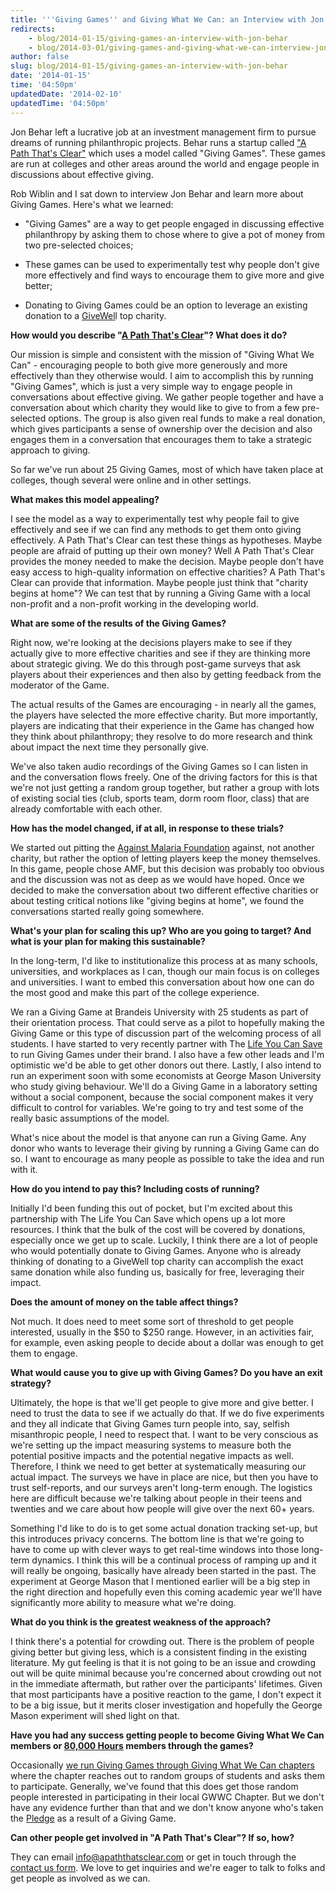 ```yaml
---
title: '''Giving Games'' and Giving What We Can: an Interview with Jon Behar'
redirects:
    - blog/2014-01-15/giving-games-an-interview-with-jon-behar
    - blog/2014-03-01/giving-games-and-giving-what-we-can-interview-jon-behar
author: false
slug: blog/2014-01-15/giving-games-an-interview-with-jon-behar
date: '2014-01-15'
time: '04:50pm'
updatedDate: '2014-02-10'
updatedTime: '04:50pm'
---
```

Jon Behar left a lucrative job at an investment management firm to pursue dreams of running philanthropic projects. Behar runs a startup called ["A Path That's Clear"](http://www.apaththatsclear.com/) which uses a model called "Giving Games". These games are run at colleges and other areas around the world and engage people in discussions about effective giving.

Rob Wiblin and I sat down to interview Jon Behar and learn more about Giving Games. Here's what we learned:

*   "Giving Games" are a way to get people engaged in discussing effective philanthropy by asking them to chose where to give a pot of money from two pre-selected choices;

*   These games can be used to experimentally test why people don't give more effectively and find ways to encourage them to give more and give better;

*   Donating to Giving Games could be an option to leverage an existing donation to a [GiveWel](http://www.givewell.org)l top charity.

**How would you describe "[A Path That's Clear](http://www.apaththatsclear.com)"? What does it do?**

Our mission is simple and consistent with the mission of "Giving What We Can" - encouraging people to both give more generously and more effectively than they otherwise would. I aim to accomplish this by running "Giving Games", which is just a very simple way to engage people in conversations about effective giving. We gather people together and have a conversation about which charity they would like to give to from a few pre-selected options. The group is also given real funds to make a real donation, which gives participants a sense of ownership over the decision and also engages them in a conversation that encourages them to take a strategic approach to giving.

So far we've run about 25 Giving Games, most of which have taken place at colleges, though several were online and in other settings.

**What makes this model appealing?**

I see the model as a way to experimentally test why people fail to give effectively and see if we can find any methods to get them onto giving effectively. A Path That's Clear can test these things as hypotheses. Maybe people are afraid of putting up their own money? Well A Path That's Clear provides the money needed to make the decision. Maybe people don't have easy access to high-quality information on effective charities? A Path That's Clear can provide that information. Maybe people just think that "charity begins at home"? We can test that by running a Giving Game with a local non-profit and a non-profit working in the developing world.

**What are some of the results of the Giving Games?**

Right now, we're looking at the decisions players make to see if they actually give to more effective charities and see if they are thinking more about strategic giving. We do this through post-game surveys that ask players about their experiences and then also by getting feedback from the moderator of the Game.

The actual results of the Games are encouraging - in nearly all the games, the players have selected the more effective charity. But more importantly, players are indicating that their experience in the Game has changed how they think about philanthropy; they resolve to do more research and think about impact the next time they personally give.

We've also taken audio recordings of the Giving Games so I can listen in and the conversation flows freely. One of the driving factors for this is that we're not just getting a random group together, but rather a group with lots of existing social ties (club, sports team, dorm room floor, class) that are already comfortable with each other.

**How has the model changed, if at all, in response to these trials?**

We started out pitting the [Against Malaria Foundation](http://www.againstmalaria.com) against, not another charity, but rather the option of letting players keep the money themselves. In this game, people chose AMF, but this decision was probably too obvious and the discussion was not as deep as we would have hoped. Once we decided to make the conversation about two different effective charities or about testing critical notions like "giving begins at home", we found the conversations started really going somewhere.

**What's your plan for scaling this up? Who are you going to target? And what is your plan for making this sustainable?**

In the long-term, I'd like to institutionalize this process at as many schools, universities, and workplaces as I can, though our main focus is on colleges and universities. I want to embed this conversation about how one can do the most good and make this part of the college experience.

We ran a Giving Game at Brandeis University with 25 students as part of their orientation process. That could serve as a pilot to hopefully making the Giving Game or this type of discussion part of the welcoming process of all students. I have started to very recently partner with The [Life You Can Save](http://www.thelifeyoucansave.org) to run Giving Games under their brand. I also have a few other leads and I'm optimistic we'd be able to get other donors out there. Lastly, I also intend to run an experiment soon with some economists at George Mason University who study giving behaviour. We'll do a Giving Game in a laboratory setting without a social component, because the social component makes it very difficult to control for variables. We're going to try and test some of the really basic assumptions of the model.

What's nice about the model is that anyone can run a Giving Game. Any donor who wants to leverage their giving by running a Giving Game can do so. I want to encourage as many people as possible to take the idea and run with it.

**How do you intend to pay this? Including costs of running?**

Initially I'd been funding this out of pocket, but I'm excited about this partnership with The Life You Can Save which opens up a lot more resources. I think that the bulk of the cost will be covered by donations, especially once we get up to scale. Luckily, I think there are a lot of people who would potentially donate to Giving Games. Anyone who is already thinking of donating to a GiveWell top charity can accomplish the exact same donation while also funding us, basically for free, leveraging their impact.

**Does the amount of money on the table affect things?**

Not much. It does need to meet some sort of threshold to get people interested, usually in the $50 to $250 range. However, in an activities fair, for example, even asking people to decide about a dollar was enough to get them to engage.

**What would cause you to give up with Giving Games? Do you have an exit strategy?**

Ultimately, the hope is that we'll get people to give more and give better. I need to trust the data to see if we actually do that. If we do five experiments and they all indicate that Giving Games turn people into, say, selfish misanthropic people, I need to respect that. I want to be very conscious as we're setting up the impact measuring systems to measure both the potential positive impacts and the potential negative impacts as well. Therefore, I think we need to get better at systematically measuring our actual impact. The surveys we have in place are nice, but then you have to trust self-reports, and our surveys aren't long-term enough. The logistics here are difficult because we're talking about people in their teens and twenties and we care about how people will give over the next 60+ years.

Something I'd like to do is to get some actual donation tracking set-up, but this introduces privacy concerns. The bottom line is that we're going to have to come up with clever ways to get real-time windows into those long-term dynamics. I think this will be a continual process of ramping up and it will really be ongoing, basically have already been started in the past. The experiment at George Mason that I mentioned earlier will be a big step in the right direction and hopefully even this coming academic year we'll have significantly more ability to measure what we're doing.

**What do you think is the greatest weakness of the approach?**

I think there's a potential for crowding out. There is the problem of people giving better but giving less, which is a consistent finding in the existing literature. My gut feeling is that it is not going to be an issue and crowding out will be quite minimal because you're concerned about crowding out not in the immediate aftermath, but rather over the participants' lifetimes. Given that most participants have a positive reaction to the game, I don't expect it to be a big issue, but it merits closer investigation and hopefully the George Mason experiment will shed light on that.

**Have you had any success getting people to become Giving What We Can members or [80,000 Hours](http://80000hours.org) members through the games?**

Occasionally [we run Giving Games through Giving What We Can chapters](http://www.givingwhatwecan.org/blog/2013-06-02/how-giving-games-can-spread-the-word-about-smarter-charity-choices-0) where the chapter reaches out to random groups of students and asks them to participate. Generally, we've found that this does get those random people interested in participating in their local GWWC Chapter. But we don't have any evidence further than that and we don't know anyone who's taken the [Pledge](http://www.givingwhatwecan.org/how-to-give/why-pledge) as a result of a Giving Game.

**Can other people get involved in "A Path That's Clear"? If so, how?**

They can email [info@apaththatsclear.com](mailto:info@apaththatsclear.com) or get in touch through the [contact us form](http://www.apaththatsclear.com/contact-us.html). We love to get inquiries and we're eager to talk to folks and get people as involved as we can.